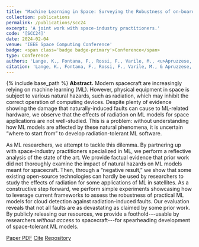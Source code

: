 ```yaml
---
title: "Machine Learning in Space: Surveying the Robustness of on-board ML models to Radiation"
collection: publications
permalink: /publications/scc24
excerpt: 'A joint work with space-industry practitioners.'
code: '[SCC24]'
date: 2024-02-04
venue: 'IEEE Space Computing Conference'
badge: <span class='badge badge-primary'>Conference</span>
type: Conference
authors: 'Lange, K., Fontana, F., Rossi, F., Varile, M., <u>Apruzzese, G.</u>'
citation: 'Lange, K., Fontana, F., Rossi, F., Varile, M., & Apruzzese, G. (2024, July). "Machine Learning in Space: Reviewing and Analysing the Robustness of on-board ML models to Radiation." In <i>2024 IEEE Space Computing Conference (SCC)</i>.'
---
```

{% include base_path %}
<b>Abstract.</b> Modern spacecraft are increasingly relying on machine learning (ML). 
However, physical equipment in space is subject to various natural hazards, such as radiation, which may inhibit the correct operation of computing devices. Despite plenty of evidence showing the damage that naturally-induced faults can cause to ML-related hardware, we observe that the effects of radiation on ML models for space applications are not well-studied. This is a problem: without understanding how ML models are affected by these natural phenomena, it is uncertain “where to start from”  to develop radiation-tolerant ML software. 

As ML researchers, we attempt to tackle this dilemma. By partnering up with space-industry practitioners specialized in ML, we perform a reflective analysis of the state of the art. We provide factual evidence that prior work did not thoroughly examine the impact of natural hazards on ML models meant for spacecraft. Then, through a “negative result,”  we show that some existing open-source technologies can hardly be used by researchers to study the effects of radiation for some applications of ML in satellites. As a constructive step forward, we perform simple experiments showcasing how to leverage current frameworks to assess the robustness of practical ML models for cloud detection against radiation-induced faults. Our evaluation reveals that not all faults are as devastating as claimed by some prior work. By publicly releasing our resources, we provide a foothold---usable by researchers _without access_ to spacecraft---for spearheading development of space-tolerant ML models.


<a class="btn btn-outline-primary my-1 mr-1 btn-sm" href="{{ base_path }}/files/papers/scc24/scc24.pdf" target="_blank" rel="noopener">Paper PDF</a> 
<a class="btn btn-outline-primary my-1 mr-1 btn-sm" href="{{ base_path }}/files/papers/scc24/scc24_cite.html" target="_blank" rel="noopener">Cite</a>
<a class="btn btn-outline-primary my-1 mr-1 btn-sm" href="https://github.com/langekevin/mlspace_robustness/" target="_blank" rel="noopener">Repository</a>